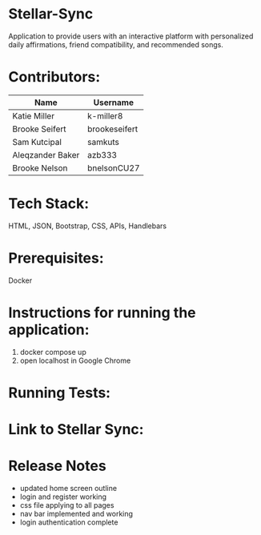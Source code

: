# Stellar-Sync
Application to provide users with an interactive platform with personalized daily affirmations, friend compatibility, and recommended songs. 

# Contributors:

|   Name            |   Username        |
|-------------------|-------------------|
|   Katie Miller    |   k-miller8       |
|   Brooke Seifert  |   brookeseifert   |
|   Sam Kutcipal    |   samkuts         | 
|   Aleqzander Baker|   azb333          |
|   Brooke Nelson   |   bnelsonCU27     |

# Tech Stack:
HTML, JSON, Bootstrap, CSS, APIs, Handlebars

# Prerequisites:
Docker

# Instructions for running the application:
1. docker compose up
2. open localhost in Google Chrome

# Running Tests:


# Link to Stellar Sync:



# Release Notes
- updated home screen outline
- login and register working
- css file applying to all pages
- nav bar implemented and working
- login authentication complete 